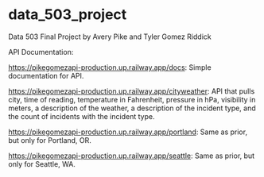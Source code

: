 # data_503_project
Data 503 Final Project by Avery Pike and Tyler Gomez Riddick

API Documentation:

https://pikegomezapi-production.up.railway.app/docs: Simple documentation for API.

https://pikegomezapi-production.up.railway.app/cityweather: API that pulls city, time of reading, temperature in Fahrenheit, pressure in hPa, visibility in meters, a description of the weather, a description of the incident type, and the count of incidents with the incident type.

https://pikegomezapi-production.up.railway.app/portland: Same as prior, but only for Portland, OR.

https://pikegomezapi-production.up.railway.app/seattle: Same as prior, but only for Seattle, WA.
